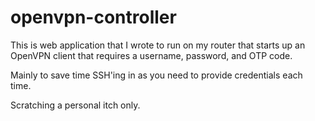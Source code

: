 # openvpn-controller

This is web application that I wrote to run on my router that starts up an OpenVPN client that requires
a username, password, and OTP code.

Mainly to save time SSH'ing in as you need to provide credentials each time.

Scratching a personal itch only.
